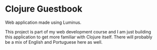 # Clojure Guestbook

Web application made using Luminus.

This project is part of my web development course and I am just building
this application to get more familiar with Clojure itself. There will
probably be a mix of English and Portuguese here as well.
